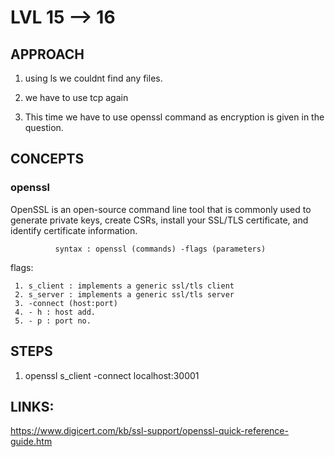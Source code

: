 # LVL 15 --> 16
## APPROACH
1. using ls we couldnt find any files. 
   
2. we have to use tcp again

3. This time we have to use openssl command as encryption is given in the question.



## CONCEPTS
 
### openssl
OpenSSL is an open-source command line tool that is commonly used to generate private keys, create CSRs, install your SSL/TLS certificate, and identify certificate information.

              syntax : openssl (commands) -flags (parameters)

flags:

     1. s_client : implements a generic ssl/tls client
     2. s_server : implements a generic ssl/tls server
     3. -connect (host:port) 
     4. - h : host add.
     5. - p : port no.


 ## STEPS

1. openssl s_client -connect localhost:30001
   

    
 ## LINKS:

https://www.digicert.com/kb/ssl-support/openssl-quick-reference-guide.htm